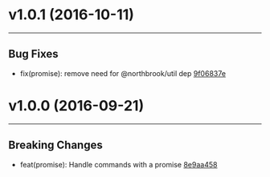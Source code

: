 # v1.0.1 (2016-10-11)
---


## Bug Fixes

- fix(promise): remove need for @northbrook/util dep [9f06837e](https://github.com/tylors/reginn/commits/9f06837e1a1e2e303811495440ab88c69826a4a4)


# v1.0.0 (2016-09-21)
---


## Breaking Changes

- feat(promise): Handle commands with a promise [8e9aa458](https://github.com/tylors/reginn/commits/8e9aa458292d8b4f17b039857da29030df155f16)



